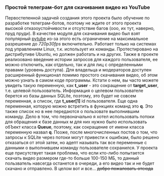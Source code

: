 ### Простой телеграм-бот для скачивания видео из YouTube
Первостепенной задачей создания этого проекта было обучение по разработке телеграм-ботов, поэтому не ждите от этого проекта высокой отказоустойчивости и отсутствие багов (ооо, их тут, наверно, пруд пруди).
В качестве модуля для скачивания видео был взят популярный [pytube](http://https://github.com/pytube/pytube)
из-за этого есть ограничение на максимальное разрешение до *720p30fps* включительно. Работает только на системах под управлением Linux, т.к. использует их команды. Протестировано на дистрибутиве Ubuntu, но должен работать и на других. 
Также в проекте реализовано введение истории запросов для каждого пользователя, ее можно отключить, как отдельно, так и для лиц с определенными правами (уровень доступа). 
Для владельца и модераторов доступен расширенный функционал помимо простого скачивания видео, об этом можно узнать в самом коде программы. Кстати о нем, вы часто можете увидеть такую переменную, как **t\_user** - это сокращение от **target\_user**, т.е. целевой пользователь. Информация о целевом пользователе берется из базы данных SQLite, поэтому, это будет не совсем переменная, а список, где **t_user[1]** id пользователя. Еще одна переменная, которую можно встретить в функциях команд это **q**. 
Это также список но в нее передаются о пользовате выполнившим команду. Дело в том, что первоначально я хотел использовать потоки для обращения к базе данных м для них нужно было использовать обЪект класса **Queue**, поэтому, как сокращение от имени класса переменную назвал **q**. Позже, после многочисленных постов о том, что запросы к SQLite через потоки могут привести к ошибкам, было решено отказаться от этой затеи, но адепт называть так все переменные с данными о выполнившем команду пользователе сохранился. 
У проекта еще присутствует такая проблема, что если кто-либо попытается скачать видео размером где-то больше 100-150 МБ, то данный пользватель навсегда останется в очереди, а его видео так и не будет скачано и отправлено. 
В целом вот и все... ~~добро пожаловать отсюда~~
